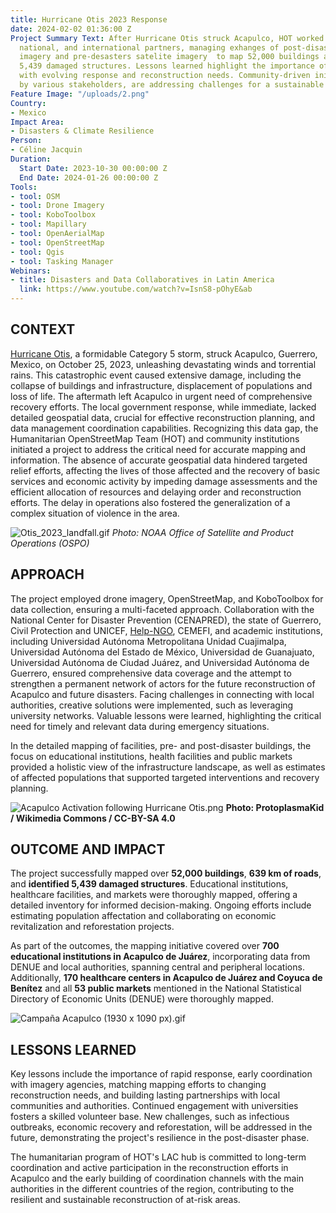 ```yaml
---
title: Hurricane Otis 2023 Response
date: 2024-02-02 01:36:00 Z
Project Summary Text: After Hurricane Otis struck Acapulco, HOT worked with local,
  national, and international partners, managing exhanges of post-disasters  drone
  imagery and pre-desasters satelite imagery  to map 52,000 buildings and identify
  5,439 damaged structures. Lessons learned highlight the importance of aligning mapping
  with evolving response and reconstruction needs. Community-driven initiatives, backed
  by various stakeholders, are addressing challenges for a sustainable recovery.
Feature Image: "/uploads/2.png"
Country:
- Mexico
Impact Area:
- Disasters & Climate Resilience
Person:
- Céline Jacquin
Duration:
  Start Date: 2023-10-30 00:00:00 Z
  End Date: 2024-01-26 00:00:00 Z
Tools:
- tool: OSM
- tool: Drone Imagery
- tool: KoboToolbox
- tool: Mapillary
- tool: OpenAerialMap
- tool: OpenStreetMap
- tool: Qgis
- tool: Tasking Manager
Webinars:
- title: Disasters and Data Collaboratives in Latin America
  link: https://www.youtube.com/watch?v=IsnS8-pOhyE&ab
---
```


## **CONTEXT**
[Hurricane Otis](https://reliefweb.int/report/mexico/mexico-hurricane-otis-dref-operational-update-mdrmx005), a formidable Category 5 storm, struck Acapulco, Guerrero, Mexico, on October 25, 2023, unleashing devastating winds and torrential rains. This catastrophic event caused extensive damage, including the collapse of buildings and infrastructure, displacement of populations and loss of life. The aftermath left Acapulco in urgent need of comprehensive recovery efforts. The local government response, while immediate, lacked detailed geospatial data, crucial for effective reconstruction planning, and data management coordination capabilities. Recognizing this data gap, the Humanitarian OpenStreetMap Team (HOT) and community institutions initiated a project to address the critical need for accurate mapping and information. The absence of accurate geospatial data hindered targeted relief efforts, affecting the lives of those affected and the recovery of basic services and economic activity by impeding damage assessments and the efficient allocation of resources and delaying order and reconstruction efforts. The delay in operations also fostered the generalization of a complex situation of violence in the area.

![Otis_2023_landfall.gif](/uploads/Otis_2023_landfall.gif)
*Photo: NOAA Office of Satellite and Product Operations (OSPO)*

## **APPROACH**
The project employed drone imagery, OpenStreetMap, and KoboToolbox for data collection, ensuring a multi-faceted approach. Collaboration with the National Center for Disaster Prevention (CENAPRED), the state of Guerrero, Civil Protection and UNICEF, [Help-NGO](https://www.help.ngo/), CEMEFI, and academic institutions, including Universidad Autónoma Metropolitana Unidad Cuajimalpa, Universidad Autónoma del Estado de México, Universidad de Guanajuato, Universidad Autónoma de Ciudad Juárez, and Universidad Autónoma de Guerrero, ensured comprehensive data coverage and the attempt to strengthen a permanent network of actors for the future reconstruction of Acapulco and future disasters. Facing challenges in connecting with local authorities, creative solutions were implemented, such as leveraging university networks. Valuable lessons were learned, highlighting the critical need for timely and relevant data during emergency situations.

In the detailed mapping of facilities, pre- and post-disaster buildings, the focus on educational institutions, health facilities and public markets provided a holistic view of the infrastructure landscape, as well as estimates of affected populations that supported targeted interventions and recovery planning.

![Acapulco Activation following Hurricane Otis.png](/uploads/Acapulco%20Activation%20following%20Hurricane%20Otis.png)
**Photo: ProtoplasmaKid / Wikimedia Commons / CC-BY-SA 4.0**

## **OUTCOME AND IMPACT**
The project successfully mapped over **52,000 buildings**, **639 km of roads**, and **identified 5,439 damaged structures**. Educational institutions, healthcare facilities, and markets were thoroughly mapped, offering a detailed inventory for informed decision-making. Ongoing efforts include estimating population affectation and collaborating on economic revitalization and reforestation projects.

As part of the outcomes, the mapping initiative covered over **700 educational institutions in Acapulco de Juárez**, incorporating data from DENUE and local authorities, spanning central and peripheral locations. Additionally, **170 healthcare centers in Acapulco de Juárez and Coyuca de Benítez** and all **53 public markets** mentioned in the National Statistical Directory of Economic Units (DENUE) were thoroughly mapped.

![Campaña Acapulco (1930 x 1090 px).gif](/uploads/Campan%CC%83a%20Acapulco%20(1930%20x%201090%20px).gif)

## **LESSONS LEARNED**
Key lessons include the importance of rapid response, early coordination with imagery agencies, matching mapping efforts to changing reconstruction needs, and building lasting partnerships with local communities and authorities. Continued engagement with universities fosters a skilled volunteer base. New challenges, such as infectious outbreaks, economic recovery and reforestation, will be addressed in the future, demonstrating the project's resilience in the post-disaster phase.																							

The humanitarian program of HOT's LAC hub is committed to long-term coordination and active participation in the reconstruction efforts in Acapulco and the early building of coordination channels with the main authorities in the different countries of the region, contributing to the resilient and sustainable reconstruction of at-risk areas.